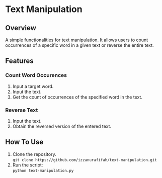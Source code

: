 # Text Manipulation

## Overview
A simple functionalities for text manipulation. It allows users to count occurrences of a specific word in a given text or reverse the entire text.

## Features
### Count Word Occurences
1. Input a target word.
2. Input the text.
3. Get the count of occurrences of the specified word in the text.

### Reverse Text
1. Input the text.
2. Obtain the reversed version of the entered text.

## How To Use
1. Clone the repository.
<br>`git clone https://github.com/izzanurafifah/text-manipulation.git`<br>
2. Run the script:
<br> `python text-manipulation.py`

